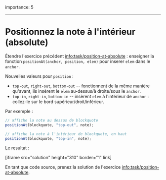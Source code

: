 importance: 5

---

# Positionnez la note à l'intérieur (absolute)

Étendre l'exercice précédent <info:task/position-at-absolute> : enseigner la fonction `positionAt(anchor, position, elem)` pour inserer `elem` dans le `anchor`.

Nouvelles valeurs pour `position` :

- `top-out`, `right-out`, `bottom-out` -- fonctionnent de la même manière qu'avant, ils insèrent le `elem` au-dessus/à droite/sous le `anchor`.
- `top-in`, `right-in`, `bottom-in` -- insèrent `elem` à l'intérieur de `anchor` : collez-le sur le bord supérieur/droit/inférieur.

Par exemple :

```js
// affiche la note au dessus de blockquote
positionAt(blockquote, "top-out", note);

// affiche la note à l'intérieur de blockquote, en haut
positionAt(blockquote, "top-in", note);
```

Le resultat :

[iframe src="solution" height="310" border="1" link]

En tant que code source, prenez la solution de l'exercice <info:task/position-at-absolute>.
